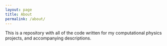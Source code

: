 ```yaml
---
layout: page
title: About
permalink: /about/
---
```

This is a repository with all of the code written for my computational physics projects, and accompanying descriptions.

